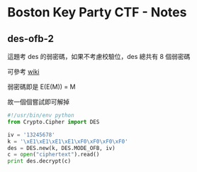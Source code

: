 # Boston Key Party CTF - Notes

## des-ofb-2

這題考 des 的弱密碼，如果不考慮校驗位，des 總共有 8 個弱密碼

可參考 [wiki](https://en.wikipedia.org/wiki/Weak_key)

弱密碼即是 E(E(M)) = M

故一個個嘗試即可解掉

```python
#!/usr/bin/env python
from Crypto.Cipher import DES

iv = '13245678'
k = '\xE1\xE1\xE1\xE1\xF0\xF0\xF0\xF0'
des = DES.new(k, DES.MODE_OFB, iv)
c = open("ciphertext").read()
print des.decrypt(c)

```


